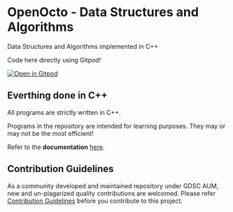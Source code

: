 # OpenOcto - Data Structures and Algorithms

Data Structures and Algorithms implemented in C++

Code here directly using Gitpod!

[![Open in Gitpod](https://gitpod.io/button/open-in-gitpod.svg)](https://gitpod.io/#https://github.com/GDSC-AUM/OpenOcto-DSA)

## Everthing done in C++

All programs are strictly written in C++.

Programs in the repository are intended for learning purposes. They may or may not be the most efficient!

Refer to the **documentation** [here](./docs/DOCUMENTATION.md).

## Contribution Guidelines

As a community developed and maintained repository under GDSC AUM, new and un-plagarized quality contributions are welcomed. Please refer [Contribution Guidelines](CONTRIBUTING.md) before you contribute to this project.
